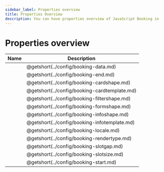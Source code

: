 ```yaml
---
sidebar_label: Properties overview
title: Properties Overview
description: You can have properties overview of JavaScript Booking in the documentation of the DHTMLX JavaScript Booking library. Browse developer guides and API reference, try out code examples and live demos, and download a free 30-day evaluation version of DHTMLX Booking.
---
```


# Properties overview

| Name                                  | Description                                        |
| ------------------------------------- | -------------------------------------------------- |
| [](../config/booking-data.md)         | @getshort(../config/booking-data.md)               |
| [](../config/booking-end.md)          | @getshort(../config/booking-end.md)                |
| [](../config/booking-cardshape.md)    | @getshort(../config/booking-cardshape.md)          |
| [](../config/booking-cardtemplate.md) | @getshort(../config/booking-cardtemplate.md)       |
| [](../config/booking-filtershape.md)  | @getshort(../config/booking-filtershape.md)        |
| [](../config/booking-formshape.md)    | @getshort(../config/booking-formshape.md)          |
| [](../config/booking-infoshape.md)    | @getshort(../config/booking-infoshape.md)          |
| [](../config/booking-infotemplate.md) | @getshort(../config/booking-infotemplate.md)       |
| [](../config/booking-locale.md)       | @getshort(../config/booking-locale.md)             |
| [](../config/booking-rendertype.md)   | @getshort(../config/booking-rendertype.md)         |
| [](../config/booking-slotgap.md)      | @getshort(../config/booking-slotgap.md)            |
| [](../config/booking-slotsize.md)     | @getshort(../config/booking-slotsize.md)           |
| [](../config/booking-start.md)        | @getshort(../config/booking-start.md)              |
